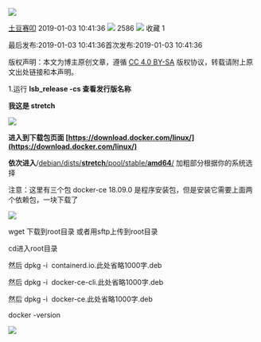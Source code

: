 ![](https://csdnimg.cn/release/blogv2/dist/pc/img/original.png)

[土豆赛叩](https://me.csdn.net/Vblegend_2013) 2019-01-03 10:41:36 ![](https://csdnimg.cn/release/blogv2/dist/pc/img/articleReadEyes.png) 2586 ![](https://csdnimg.cn/release/blogv2/dist/pc/img/tobarCollect.png) 收藏  1 

最后发布:2019-01-03 10:41:36首次发布:2019-01-03 10:41:36

版权声明：本文为博主原创文章，遵循 [CC 4.0 BY-SA](http://creativecommons.org/licenses/by-sa/4.0/) 版权协议，转载请附上原文出处链接和本声明。

1.运行 **lsb\_release -cs 查看发行版名称**

**我这是 stretch**

![](https://img-blog.csdnimg.cn/20190103103503587.png)

**进入到下载包页面 [https://download.docker.com/linux/](https://download.docker.com/linux/)**

**依次进入**/[debian/dists/**stretch**/pool/stable/**amd64**/](https://download.docker.com/linux/debian/dists/stretch/pool/stable/amd64/) 加粗部分根据你的系统选择

注意：这里有三个包 docker-ce 18.09.0 是程序安装包，但是安装它需要上面两个依赖包，一块下载了

![](https://img-blog.csdnimg.cn/20190103103735524.png?x-oss-process=image/watermark,type_ZmFuZ3poZW5naGVpdGk,shadow_10,text_aHR0cHM6Ly9ibG9nLmNzZG4ubmV0L1ZibGVnZW5kXzIwMTM=,size_16,color_FFFFFF,t_70)

wget 下载到root目录 或者用sftp上传到root目录

cd进入root目录

然后 dpkg -i  containerd.io.此处省略1000字.deb

然后 dpkg -i  docker-ce-cli.此处省略1000字.deb

然后 dpkg -i  docker-ce.此处省略1000字.deb

docker -version

![](https://img-blog.csdnimg.cn/20190103104120277.png)
